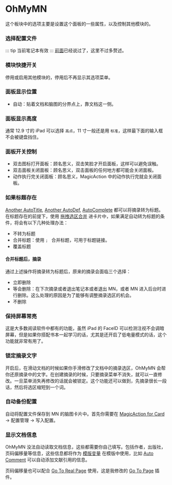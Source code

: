 # OhMyMN
这个板块中的选项主要是设置这个面板的一些属性，以及控制其他模块的。

### 选择配置文件
::: tip
当前笔记本有效
:::
[前面](../fundation/profile.md)已经说过了，这里不过多赘述。
### 模块快捷开关
停用或启用其他模块的，停用后不再显示其选项菜单。
### 面板显示位置
- 自动：贴着文档和脑图的分界点上，靠文档这一侧。
### 面板显示高度
通常 12.9 寸的 iPad 可以选择 `高点`，11 寸一般还是用 `标准`，这样最下面的输入框不会被键盘挡住。

### 面板开关控制
- 双击图标打开面板：顾名思义，双击笑脸才开启面板，这样可以避免误触。
- 双击面板关闭面板：顾名思义，双击面板的任何地方都可能会关闭面板。
- 动作执行完关闭面板：顾名思义，MagicAction 中的动作执行完就会关闭面板。

### 如果标题存在
[Another AutoTitle](./anotherautotitle.md), [Another AutoDef](./anotherautodef.md), [AutoComplete](./autocomplete.md) 都可以将摘录转为标题。在标题存在的前提下，使用 [拖拽选区合并](../fundation/tips.md#拖拽合并) 进卡片中，如果满足自动转为标题的条件，将会有以下几种处理办法：
- 不转为标题
- 合并标题：使用 `; ` 合并标题，可用于标题链接。
- 覆盖标题
#### 合并标题后，摘录
通过上述操作将摘录转为标题后，原来的摘录会面临三个选择：
- 立即删除
- 等会删除：在下次摘录或者退出笔记本或者退出 MN，或者 MN 进入后台时进行删除。这么处理的原因是为了能够有调整摘录选区的机会。
- 不删除

### 保持屏幕常亮
这是大多数阅读软件中都有的功能，虽然 iPad 的 FaceID 可以检测注视不会调暗屏幕，但是如果你搭配书本一起学习的话，尤其是还开启了低电量模式的话，这个功能就非常有用了。

### 锁定摘录文字
开启后，在滑动文档的时候如果你手滑修改了文档中的摘录选区，OhMyMN 会帮你还原摘录中的文字。在创建摘录的时候，只要摘录菜单不消失，就可以一直修改。一旦菜单消失再修改的话就会被锁定。这个功能还可以做到，先摘录很长一段话，然后将选区缩短到一个词。

### 自动备份配置
自动将配置文件保存到 MN 的脑图卡片中。首先你需要在 [MagicAction for Card](../modules/magicaction4card.md) -> 配置管理 -> 写入配置。

### 显示文档信息
OhMyMN 没法自动读取文档信息，这些都需要你自己填写。包括作者，出版社，页码偏移量等信息，这些信息都将作为 [模版变量](../advance/vars.md) 在模版中使用，比如 [Auto Comment](../modules/autocomment.md) 可以自动添加文献引用的信息。

页码偏移量也可以配合 [Go To Real Page](https://github.com) 使用，这是我修改的 [Go To Page](https://github.com) 插件。
